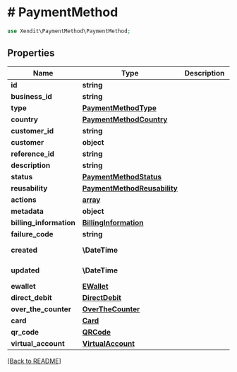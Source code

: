 # # PaymentMethod


```php
use Xendit\PaymentMethod\PaymentMethod;
```
## Properties

| Name | Type | Description | Examples | Notes |
| ------------ | ------------- | ------------- | ------------- | -------------|
| **id** | **string** |  | null |  |
| **business_id** | **string** |  | null |  [optional] |
| **type** | [**PaymentMethodType**](PaymentMethodType.md) |  | null |  [optional] |
| **country** | [**PaymentMethodCountry**](PaymentMethodCountry.md) |  | null |  [optional] |
| **customer_id** | **string** |  | null |  [optional] |
| **customer** | **object** |  | null |  [optional] |
| **reference_id** | **string** |  | null |  [optional] |
| **description** | **string** |  | null |  [optional] |
| **status** | [**PaymentMethodStatus**](PaymentMethodStatus.md) |  | null |  [optional] |
| **reusability** | [**PaymentMethodReusability**](PaymentMethodReusability.md) |  | null |  [optional] |
| **actions** | [**array**](PaymentMethodAction.md) |  | null |  [optional] |
| **metadata** | **object** |  | null |  [optional] |
| **billing_information** | [**BillingInformation**](BillingInformation.md) |  | null |  [optional] |
| **failure_code** | **string** |  | null |  [optional] |
| **created** | **\DateTime** |  | 2016-08-29T09:12:33.001Z |  [optional] |
| **updated** | **\DateTime** |  | 2016-08-29T09:12:33.001Z |  [optional] |
| **ewallet** | [**EWallet**](EWallet.md) |  | null |  [optional] |
| **direct_debit** | [**DirectDebit**](DirectDebit.md) |  | null |  [optional] |
| **over_the_counter** | [**OverTheCounter**](OverTheCounter.md) |  | null |  [optional] |
| **card** | [**Card**](Card.md) |  | null |  [optional] |
| **qr_code** | [**QRCode**](QRCode.md) |  | null |  [optional] |
| **virtual_account** | [**VirtualAccount**](VirtualAccount.md) |  | null |  [optional] |


[[Back to README]](../../README.md)
